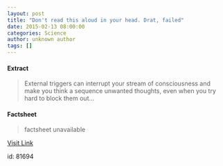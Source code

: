 ```yaml
---
layout: post
title: "Don't read this aloud in your head. Drat, failed"
date: 2015-02-13 08:00:00
categories: Science
author: unknown author
tags: []
---
```



#### Extract
>External triggers can interrupt your stream of consciousness and make you think a sequence unwanted thoughts, even when you try hard to block them out...

#### Factsheet
>factsheet unavailable

[Visit Link](http://feeds.newscientist.com/c/749/f/10896/s/434a5044/sc/36/l/0L0Snewscientist0N0Carticle0Cmg22530A0A810B40A0A0Edont0Eread0Ethis0Ealoud0Ein0Eyour0Ehead0Edrat0Efailed0Bhtml0Dcmpid0FRSS0QNSNS0Q20A120EGLOBAL0Qmagcontents/story01.htm)

id:   81694
